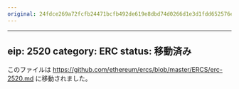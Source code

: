 ```yaml
---
original: 24fdce269a72fcfb24471bcfb492de619e8dbd74d0266d1e3d1fdd652576e3fc
---
```


---
eip: 2520
category: ERC
status: 移動済み
---

このファイルは https://github.com/ethereum/ercs/blob/master/ERCS/erc-2520.md に移動されました。